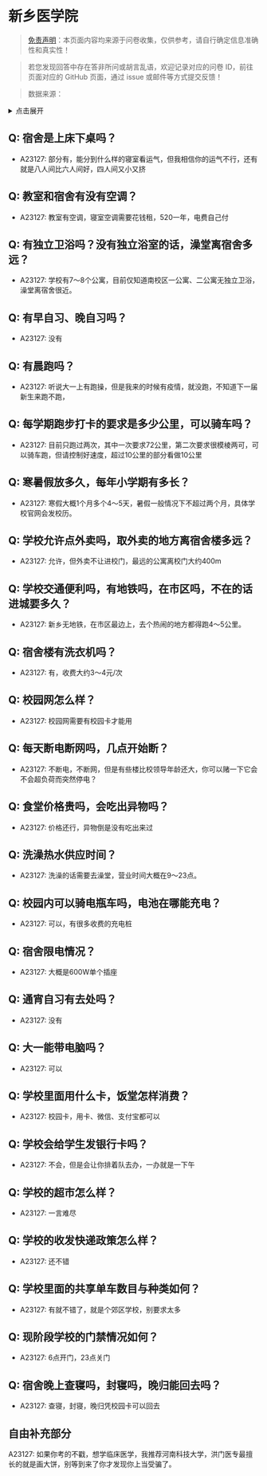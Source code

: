 # 新乡医学院

> [免责声明](https://colleges.chat/#_3)：本页面内容均来源于问卷收集，仅供参考，请自行确定信息准确性和真实性！

> 若您发现回答中存在答非所问或胡言乱语，欢迎记录对应的问卷 ID，前往页面对应的 GitHub 页面，通过 issue 或邮件等方式提交反馈！

> 数据来源：

<details><summary>点击展开</summary>
<ul>
<li>A23127: 17839663643@139.com (2024 年 06 月)</li>
</ul>
</details>

## Q: 宿舍是上床下桌吗？

- A23127: 部分有，能分到什么样的寝室看运气，但我相信你的运气不行，还有就是八人间比六人间好，四人间又小又挤

## Q: 教室和宿舍有没有空调？

- A23127: 教室有空调，寝室空调需要花钱租，520一年，电费自己付

## Q: 有独立卫浴吗？没有独立浴室的话，澡堂离宿舍多远？

- A23127: 学校有7～8个公寓，目前仅知道南校区一公寓、二公寓无独立卫浴，澡堂离宿舍很近。

## Q: 有早自习、晚自习吗？

- A23127: 没有

## Q: 有晨跑吗？

- A23127: 听说大一上有跑操，但是我来的时候有疫情，就没跑，不知道下一届新生来跑不跑，

## Q: 每学期跑步打卡的要求是多少公里，可以骑车吗？

- A23127: 目前只跑过两次，其中一次要求72公里，第二次要求很模棱两可，可以骑车跑，但请控制好速度，超过10公里的部分看做10公里

## Q: 寒暑假放多久，每年小学期有多长？

- A23127: 寒假大概1个月多个4～5天，暑假一般情况下不超过两个月，具体学校官网会发校历。

## Q: 学校允许点外卖吗，取外卖的地方离宿舍楼多远？

- A23127: 允许，但外卖不让进校门，最远的公寓离校门大约400m

## Q: 学校交通便利吗，有地铁吗，在市区吗，不在的话进城要多久？

- A23127: 新乡无地铁，在市区最边上，去个热闹的地方都得跑4～5公里。

## Q: 宿舍楼有洗衣机吗？

- A23127: 有，收费大约3～4元/次

## Q: 校园网怎么样？

- A23127: 校园网需要有校园卡才能用

## Q: 每天断电断网吗，几点开始断？

- A23127: 不断电，不断网，但是有些楼比校领导年龄还大，你可以赌一下它会不会超负荷而突然停电？

## Q: 食堂价格贵吗，会吃出异物吗？

- A23127: 价格还行，异物倒是没有吃出来过

## Q: 洗澡热水供应时间？

- A23127: 洗澡的话需要去澡堂，营业时间大概在9～23点。

## Q: 校园内可以骑电瓶车吗，电池在哪能充电？

- A23127: 可以，有很多收费的充电桩

## Q: 宿舍限电情况？

- A23127: 大概是600W单个插座

## Q: 通宵自习有去处吗？

- A23127: 没有

## Q: 大一能带电脑吗？

- A23127: 可以

## Q: 学校里面用什么卡，饭堂怎样消费？

- A23127: 校园卡，用卡、微信、支付宝都可以

## Q: 学校会给学生发银行卡吗？

- A23127: 不会，但是会让你排着队去办，一办就是一下午

## Q: 学校的超市怎么样？

- A23127: 一言难尽

## Q: 学校的收发快递政策怎么样？

- A23127: 还不错

## Q: 学校里面的共享单车数目与种类如何？

- A23127: 有就不错了，就是个郊区学校，别要求太多

## Q: 现阶段学校的门禁情况如何？

- A23127: 6点开门，23点关门

## Q: 宿舍晚上查寝吗，封寝吗，晚归能回去吗？

- A23127: 查寝，封寝，晚归凭校园卡可以回去

## 自由补充部分

A23127: 如果你考的不戳，想学临床医学，我推荐河南科技大学，洪门医专最擅长的就是画大饼，别等到来了你才发现你上当受骗了。